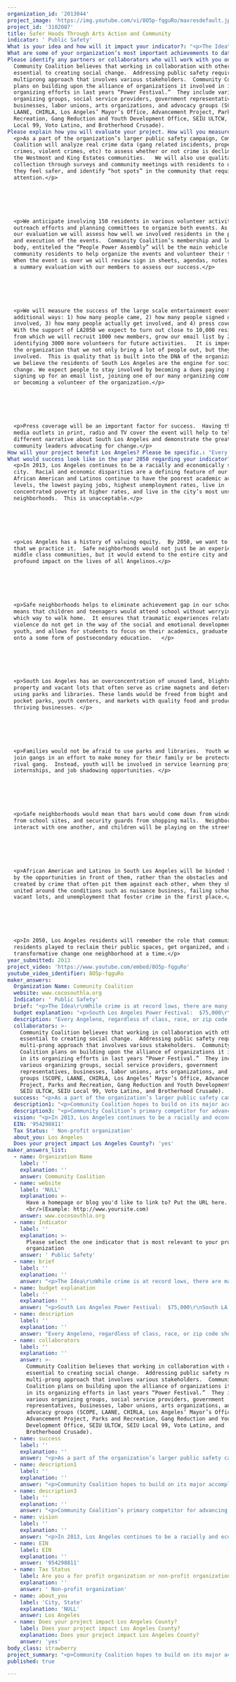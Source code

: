 ```yaml
---
organization_id: '2013044'
project_image: 'https://img.youtube.com/vi/8O5p-fqguRo/maxresdefault.jpg'
project_id: '3102087'
title: Safer Hoods Through Arts Action and Community
indicator: ' Public Safety'
What is your idea and how will it impact your indicator?: "<p>The Idea\n\n\nWhile crime is at record lows, there are many communities with concentrated poverty that continue to face higher levels of crime higher than wealthier parts of our city. This disparity falls along race and class lines, undermining the promise of equality in our great city and threatening our future vitality.</p>\n\n\n\n\n\n<p>Our idea is simple.  In areas with concentrated poverty, transform public spaces, which are traditionally danger zones — such as parks and schools — into community nerve centers for developing leaders, addressing public safety, and creating transformative social change.   By organizing residents to reclaim public spaces, communities begin to transform their neighborhood, their relationships to each other, and are primed for increased civic engagement.</p>\n\n\n\n\n\n<p>Previous Success \n\n\nSince 2008, Community Coalition has employed this strategy in the King Estates neighborhood of South Los Angeles. Residents identified Martin Luther King Jr. Park and the adjacent public library as a hub for change.</p>\n\n\n\n\n\n<p>For many years, residents were afraid of using the park, and were concerned about the neighboring liquor store, recycling center, and blighted alley as a barrier to the usage of the park and library. Burglaries, assaults, theft, prostitution, and homicides were also of grave concern to the residents.</p>\n\n\n\n\n\n<p>Community Coalition recruited residents to develop solutions.  The community residents felt that to turn the violence and crime around in their neighborhood it would take an all hands on deck strategy.  As a result they pushed for various levers of change including: pressuring City officials to increase park programming, enforce its powers to stop nuisance activity at businesses (such as loitering, selling single servings of alcohol and cigarettes, allowing onsite drugdealing, etc.), and creating wrap around services and programs for young people at the park.</p>\n\n\n\n\n\n<p>The strategy worked. Today, crime is down, and since 2008, the City has invested close to $1 million in physical improvements on what was once an ignored community.  In addition, the City of Los Angeles now runs Summer Night Lights, a summer prevention program supporting youth.  According to LAPD crime data from 20082010 crimes significantly declined after 2008.   Property crimes declined 23% in 2009, and then an additional 7% in 2010.  Violent crimes were also a significant occurrence at the park in 2008 but reduced by 23% in 2009, and an additional 3% the following year.</p>\n\n\n\n\n\n<p>Our Proposal: Building Community through “Edutainment”</p> \n\n\n\n\n\n<p>These investments and changes were not accidental.  They came as the result of organized residents coming together to make a positive change in their community.  However, not enough people know about how it happened, or that they can get involved to sustain the changes.  With the support of LA2050 we plan on changing that.</p>\n\n\n\n\n\n<p>Last year Community Coalition organized a summer concert called the “South LA Power Festival” at King Park. Over 1000 residents attended this allday event to hear a dozen music acts and in the process Community Coalition successfully engaged hundreds of community members and provided education on the fall 2012 ballot initiatives.  The concert served as a community celebration of change and mechanism for greater resident involvement.</p>\n\n\n\n\n\n<p>This summer and fall, Community Coalition proposes to continue reclaiming public spaces by organizing a summer art walk and fall concert to: \n\n\n1)\tPromote activism as a vehicle for increasing public safety, and \n\n\n2)\tRecruit residents to participate in Community Coalition’s organizing activities to increase public safety.</p>\n\n\n\n\n\n<p>Community Coalition believes it can build community ownership, promote social connectivity, and bring public attention to successful community driven efforts by organizing mass based entertainment events that draw positive media attention and bring thousands of residents to the space.</p>\n\n\n\n\n\n<p>With the support of LA2050, we plan to build on our success in the King Estates neighborhood by expanding our “South LA Power Festival” — establishing it as a regular community function, and fortifying burgeoning community bonds.  Resources from LA2050 will allow us to more than quadruple the size of our event — bringing 10,000 South L.A. residents together for a day of empowerment, entertainment, and the opportunity to connect with community leaders who are helping to transform South L.A.</p>\n\n\n\n\n\n<p>Further, we plan to launch a new neighborhood organizing campaign in the Westmont neighborhood in South Los Angeles, utilizing the same tools we used to empower residents in King Estates. Resources from LA2050 will allow us to launch a South LA Art Walk in this community, helping to bring 1,000 residents together to build community bonds and get involved with Community Coalition public safety campaigns.</p>"
What are some of your organization’s most important achievements to date?: "<p>Community Coalition hopes to build on its major accomplishments from its 20year history to broaden the impact of its policies victories in the future. The most notable victories are in the arenas of public safety, child welfare and education:</p>\n\n\n\n\n\n<p>Public Safety\n\n\n*\tOne of the Coalition’s first campaigns “Rebuild South Central Without Liquor Stores” led to national recognition and implementation of the Coalition’s public health model, which uses nuisance abatement and land use policy to improve public safety. After the 1992 Civil Unrest, this campaign led to the prevention of the rebuilding of over 150 liquor stores that were destroyed. Following this success, Coalition members helped author the citywide Nuisance Abatement Ordinance that was passed in 2008 with support from City Councilwoman Jan Perry. </p>\n\n\n\n\n\n<p>Child Welfare\n\n\n*\tIn 2004, South LA relative caregivers helped Community Coalition along with Casey Family Programs, the nation’s largest provider of private foster care, secure and establish a kinshipcare support center in South LA, the first ever in the region to combine services with advocacy and community organizing. Community Coalition’s Relative Caregivers have been one of the first organized and politicized constituencies in the nation to advocate around kinshipcare policies and engage elected officials around providing relative caregivers public resources. Community Coalition has won significant and important victories over the years including reaching greater parity in the amount of monthly government payments compared to their foster care counterparts. </p>\n\n\n\n\n\n<p>Education\n\n\n*\tThe “Equal Access to College Prep” campaign achieved the landmark AG Resolution in 2005, mandating that AG college preparatory curriculum be made available in all schools in LAUSD. Coalition youth leaders recognized that the majority of South LA youth were not on track to graduate and were ineligible for college based on college prerequirements. In this fiveyear effort, the Coalition trained student leaders to engage with elected officials and decisionmakers. The Coalition also cofounded Communities for Educ</p>"
Please identify any partners or collaborators who will work with you on this project.: >-
  Community Coalition believes that working in collaboration with others is
  essential to creating social change.  Addressing public safety requires a
  multiprong approach that involves various stakeholders.  Community Coalition
  plans on building upon the alliance of organizations it involved in its
  organizing efforts in last years “Power Festival.”  They include various
  organizing groups, social service providers, government representatives,
  businesses, labor unions, arts organizations, and advocacy groups (SCOPE,
  LAANE, CHIRLA, Los Angeles’ Mayor’s Office, Advancement Project, Parks and
  Recreation, Gang Reduction and Youth Development Office, SEIU ULTCW, SEIU
  Local 99, Voto Latino, and Brotherhood Crusade).  
Please explain how you will evaluate your project. How will you measure success?: >-
  <p>As a part of the organization’s larger public safety campaign, Community
  Coalition will analyze real crime data (gang related incidents, property
  crimes, violent crimes, etc) to assess whether or not crime is declining in
  the Westmont and King Estates communities.   We will also use qualitative data
  collection through surveys and community meetings with residents to discuss if
  they feel safer, and identify “hot spots” in the community that require more
  attention.</p> 






  <p>We anticipate involving 150 residents in various volunteer activities,
  outreach efforts and planning committees to organize both events. As a part of
  our evaluation we will assess how well we involved residents in the planning
  and execution of the events.  Community Coalition’s membership and leadership
  body, entiteled the “People Power Assembly” will be the main vehicle for
  community residents to help organize the events and volunteer their time. 
  When the event is over we will review sign in sheets, agendas, notes and hold
  a summary evaluation with our members to assess our success.</p>






  <p>We will measure the success of the large scale entertainment events in four
  additional ways: 1) how many people came, 2) how many people signed up to get
  involved, 3) how many people actually get involved, and 4) press coverage.  
  With the support of LA2050 we expect to turn out close to 10,000 residents
  from which we will recruit 1000 new members, grow our email list by 2000, and
  identifying 3000 more volunteers for future activities.   It is imperative to
  the organization that we not only bring a lot of people out, but they stay
  involved.  This is quality that is built into the DNA of the organization as
  we believe the residents of South Los Angeles are the engine for social
  change. We expect people to stay involved by becoming a dues paying member,
  signing up for an email list, joining one of our many organizing committees,
  or becoming a volunteer of the organization.</p> 






  <p>Press coverage will be an important factor for success.  Having the major
  media outlets in print, radio and TV cover the event will help to tell a
  different narrative about South Los Angeles and demonstrate the great work of
  community leaders advocating for change.</p>
How will your project benefit Los Angeles? Please be specific.: "Every Angeleno, regardless of class, race, or zip code should have the opportunity to live in a safe neighborhood.  Ensuring that all people have access to safe parks, streets, and violencefree neighborhoods creates a more unified and stronger Los Angeles.  However, there are communities in our city that continue to suffer from violence and higher rates of crime.  With these racial and economic disparities, we are failing as a city to ensure everyone has an equal opportunity to reach their full potential.\n\n\n\n\n\nOrganizing mass based cultural events as a part of a larger community organizing strategy to address public safety benefits Los Angeles in several ways. \n\n\n\n\n\n1.\tEnsuring South Los Angeles has safe neighborhoods through prevention is good for everyone.  \n\n\nLos Angeles benefits from advancing policies and strategies that prevent crime, rather than deter through punishment in several ways.  Everyone benefits from having less people in prison and leading positive lives.  It saves taxpayers money and allows for greater use of resources on programs that Angelinos care about like parks and recreation, youth services, and education.\n\n\n\n\n\nBy advancing community driven solutions that create safer parks, schools and libraries, we not only increase public safety, but we also tackle equity and opportunity.  More students will graduate, more families will stay in the community, and more Angelinos will take advantage of the rich history, culture, and institutions South Los Angeles offers the city.\n\n\n\n\n\n2.\tLargescale cultural events in South Los Angeles promote civic engagement. \n\n\nJust as important as the change we create, is the way in which it is created. By believing in everyday people, developing their leadership, and creating opportunities for them to work together the best and most sustainable kind of neighborhood transformation is created.   Getting people involved in the solution is a critical component to sustaining it for the long term.  We seek to ensure that residents not only come to an event but also become involved in our public safety campaigns.  Typically, events are one time in nature, and benefit the community for its set time.  By making these events a part of an ongoing organizing strategy, it moves beyond a onetime event into something meaningful throughout the year.  \n\n\n\n\n\n3.\tBrings positive attention to communities labeled as dangerous\n\n\nMany communities throughout Los Angeles regularly hold entertainment events that bring thousands of residents together and help to establish a neighborhood identity, sense of pride, and build connections among attendees. Whether it’s the Sunset Strip Music Festival, or others, these events serve to put these communities on the map, and engender positive associations and good will. Unfortunately, South Los Angeles is at a deficit when it comes to these types of events.  Our events will build community ownership, promote social connectivity, and bring public attention to successful community driven efforts."
What would success look like in the year 2050 regarding your indicator?: >-
  <p>In 2013, Los Angeles continues to be a racially and economically segregated
  city.  Racial and economic disparities are a defining feature of our city.  
  African American and Latinos continue to have the poorest academic achievement
  levels, the lowest paying jobs, highest unemployment rates, live in
  concentrated poverty at higher rates, and live in the city’s most unsafe
  neighborhoods.  This is unacceptable.</p>






  <p>Los Angeles has a history of valuing equity.  By 2050, we want to ensure
  that we practice it.  Safe neighborhoods would not just be an experience of
  middle class communities, but it would extend to the entire city and have a
  profound impact on the lives of all Angelinos.</p>






  <p>Safe neighborhoods helps to eliminate achievement gap in our schools.  This
  means that children and teenagers would attend school without worrying about
  which way to walk home.  It ensures that traumatic experiences related to gun
  violence do not get in the way of the social and emotional development of our
  youth, and allows for students to focus on their academics, graduate and go
  onto a some form of postsecondary education.   </p>






  <p>South Los Angeles has an overconcentration of unused land, blighted
  property and vacant lots that often serve as crime magnets and deterrents from
  using parks and libraries. These lands would be freed from bight and become
  pocket parks, youth centers, and markets with quality food and produce, and
  thriving businesses. </p>






  <p>Families would not be afraid to use parks and libraries.  Youth would not
  join gangs in an effort to make money for their family or be protected from a
  rival gang.  Instead, youth will be involved in service learning projects,
  internships, and job shadowing opportunities. </p>






  <p>Safe neighborhoods would mean that bars would come down from windows, gates
  from school sites, and security guards from shopping malls.  Neighbors would
  interact with one another, and children will be playing on the streets.</p>






  <p>African American and Latinos in South Los Angeles will be binded together
  by the opportunities in front of them, rather than the obstacles and barriers
  created by crime that often pit them against each other, when they should be
  united around the conditions such as nuisance business, failing schools,
  vacant lots, and unemployment that foster crime in the first place.</p>






  <p>In 2050, Los Angeles residents will remember the role that community
  residents played to reclaim their public spaces, get organized, and advance
  transformative change one neighborhood at a time.</p>
year_submitted: 2013
project_video: 'https://www.youtube.com/embed/8O5p-fqguRo'
youtube_video_identifier: 8O5p-fqguRo
maker_answers:
  Organization Name: Community Coalition
  website: www.cocosouthla.org
  Indicator: ' Public Safety'
  brief: "<p>The Idea\r\nWhile crime is at record lows, there are many communities with concentrated poverty that continue to face higher levels of crime higher than wealthier parts of our city. This disparity falls along race and class lines, undermining the promise of equality in our great city and threatening our future vitality.</p>\r\n\r\n<p>Our idea is simple.  In areas with concentrated poverty, transform public spaces, which are traditionally danger zones – such as parks and schools – into community nerve centers for developing leaders, addressing public safety, and creating transformative social change.   By organizing residents to reclaim public spaces, communities begin to transform their neighborhood, their relationships to each other, and are primed for increased civic engagement.</p>\r\n\r\n<p>Previous Success \r\nSince 2008, Community Coalition has employed this strategy in the King Estates neighborhood of South Los Angeles. Residents identified Martin Luther King Jr. Park and the adjacent public library as a hub for change.</p>\r\n\r\n<p>For many years, residents were afraid of using the park, and were concerned about the neighboring liquor store, recycling center, and blighted alley as a barrier to the usage of the park and library. Burglaries, assaults, theft, prostitution, and homicides were also of grave concern to the residents.</p>\r\n\r\n<p>Community Coalition recruited residents to develop solutions.  The community residents felt that to turn the violence and crime around in their neighborhood it would take an all hands on deck strategy.  As a result they pushed for various levers of change including: pressuring City officials to increase park programming, enforce its powers to stop nuisance activity at businesses (such as loitering, selling single servings of alcohol and cigarettes, allowing on-site drug-dealing, etc.), and creating wrap around services and programs for young people at the park.</p>\r\n\r\n<p>The strategy worked. Today, crime is down, and since 2008, the City has invested close to $1 million in physical improvements on what was once an ignored community.  In addition, the City of Los Angeles now runs Summer Night Lights, a summer prevention program supporting youth.  According to LAPD crime data from 2008-2010 crimes significantly declined after 2008.   Property crimes declined 23% in 2009, and then an additional 7% in 2010.  Violent crimes were also a significant occurrence at the park in 2008 but reduced by 23% in 2009, and an additional 3% the following year.</p>\r\n\r\n<p>Our Proposal: Building Community through “Edu-tainment”</p> \r\n\r\n<p>These investments and changes were not accidental.  They came as the result of organized residents coming together to make a positive change in their community.  However, not enough people know about how it happened, or that they can get involved to sustain the changes.  With the support of LA2050 we plan on changing that.</p>\r\n\r\n<p>Last year Community Coalition organized a summer concert called the “South LA Power Festival” at King Park. Over 1000 residents attended this all-day event to hear a dozen music acts and in the process Community Coalition successfully engaged hundreds of community members and provided education on the fall 2012 ballot initiatives.  The concert served as a community celebration of change and mechanism for greater resident involvement.</p>\r\n\r\n<p>This summer and fall, Community Coalition proposes to continue reclaiming public spaces by organizing a summer art walk and fall concert to: \r\n1)\tPromote activism as a vehicle for increasing public safety, and \r\n2)\tRecruit residents to participate in Community Coalition’s organizing activities to increase public safety.</p>\r\n\r\n<p>Community Coalition believes it can build community ownership, promote social connectivity, and bring public attention to successful community driven efforts by organizing mass based entertainment events that draw positive media attention and bring thousands of residents to the space.</p>\r\n\r\n<p>With the support of LA2050, we plan to build on our success in the King Estates neighborhood by expanding our “South LA Power Festival” – establishing it as a regular community function, and fortifying burgeoning community bonds.  Resources from LA2050 will allow us to more than quadruple the size of our event – bringing 10,000 South L.A. residents together for a day of empowerment, entertainment, and the opportunity to connect with community leaders who are helping to transform South L.A.</p>\r\n\r\n<p>Further, we plan to launch a new neighborhood organizing campaign in the Westmont neighborhood in South Los Angeles, utilizing the same tools we used to empower residents in King Estates. Resources from LA2050 will allow us to launch a South LA Art Walk in this community, helping to bring 1,000 residents together to build community bonds and get involved with Community Coalition public safety campaigns.</p>"
  budget explanation: "<p>South Los Angeles Power Festival:  $75,000\r\nSouth LA Art Walk: $25,000</p>\r\n\r\n<p>Program Expenses\t\r\n\r\n<p>Marketing and Advertising\t$20,000</p>\r\n\t\r\n<p>Program Materials\t$5,000</p>\r\n\t\r\n<p>Entertainment\t$20,000</p>\r\n\t\r\n<p>Equipment Rental and Permits\t$20,000</p>\r\n\t\r\n<p>Security\t$5,000</p>\r\n\t\r\n<p>Planning \t$5,000</p>\r\n\r\n<p>TOTAL\t$75,000</p>\r\n\r\n<p>South LA Art Walk</p>\r\n\r\n<p>Program Expenses\tAmount</p>\r\nMarketing and Advertising\t$8,000</p>\r\n\t\r\n<p>Program Materials\t$3,000</p>\r\n\t\r\n<p>Entertainment\t$5,000</p>\r\n\t\r\n<p>Equipment Rental and Permits \t$5,000</p>\r\n\t\r\n<p>Security\t$2,000</p>\r\n\t\r\n<p>Planning  \t$2,000</p>\r\n\t\r\n<p>TOTAL\t$25,000</p>\r\n\r\n<p>Budget Narrative</p>\r\n\r\n<p>Marketing and Advertising:  Expenses include posters, flyers, street signs, banners, branding, billboard rental, newspaper advertisements, mailing and signage</p>\r\n\r\n<p>Program Materials:  programs, fact sheets, directional signs, signage, and props</p>\r\n\r\n<p>Entertainment:  Expenses include paying for artists and entertainers, including 1-2 headliners</p>\r\n\r\n<p>Equipment Rental:  Expenses include sound equipment, sound</p> engineer, bathrooms, lights, stages, tents, fencing, generators, and permit fees</p>\r\n\r\n<p>Security:  Expenses include hiring a security company to ensure safety at the event</p>\r\n\r\n<p>Planning:  Expenses include food and refreshments, meeting materials, transportation for volunteers, and translation equipment for all planning meetings.</p>"
  description: "Every Angeleno, regardless of class, race, or zip code should have the opportunity to live in a safe neighborhood.  Ensuring that all people have access to safe parks, streets, and violence-free neighborhoods creates a more unified and stronger Los Angeles.  However, there are communities in our city that continue to suffer from violence and higher rates of crime.  With these racial and economic disparities, we are failing as a city to ensure everyone has an equal opportunity to reach their full potential.\r\n\r\nOrganizing mass based cultural events as a part of a larger community organizing strategy to address public safety benefits Los Angeles in several ways. \r\n\r\n1.\tEnsuring South Los Angeles has safe neighborhoods through prevention is good for everyone.  \r\nLos Angeles benefits from advancing policies and strategies that prevent crime, rather than deter through punishment in several ways.  Everyone benefits from having less people in prison and leading positive lives.  It saves taxpayers money and allows for greater use of resources on programs that Angelinos care about like parks and recreation, youth services, and education.\r\n\r\nBy advancing community driven solutions that create safer parks, schools and libraries, we not only increase public safety, but we also tackle equity and opportunity.  More students will graduate, more families will stay in the community, and more Angelinos will take advantage of the rich history, culture, and institutions South Los Angeles offers the city.\r\n\r\n2.\tLarge-scale cultural events in South Los Angeles promote civic engagement. \r\nJust as important as the change we create, is the way in which it is created. By believing in everyday people, developing their leadership, and creating opportunities for them to work together the best and most sustainable kind of neighborhood transformation is created.   Getting people involved in the solution is a critical component to sustaining it for the long term.  We seek to ensure that residents not only come to an event but also become involved in our public safety campaigns.  Typically, events are one time in nature, and benefit the community for its set time.  By making these events a part of an on-going organizing strategy, it moves beyond a one-time event into something meaningful throughout the year.  \r\n\r\n3.\tBrings positive attention to communities labeled as dangerous\r\nMany communities throughout Los Angeles regularly hold entertainment events that bring thousands of residents together and help to establish a neighborhood identity, sense of pride, and build connections among attendees. Whether it’s the Sunset Strip Music Festival, or others, these events serve to put these communities on the map, and engender positive associations and good will. Unfortunately, South Los Angeles is at a deficit when it comes to these types of events.  Our events will build community ownership, promote social connectivity, and bring public attention to successful community driven efforts."
  collaborators: >-
    Community Coalition believes that working in collaboration with others is
    essential to creating social change.  Addressing public safety requires a
    multi-prong approach that involves various stakeholders.  Community
    Coalition plans on building upon the alliance of organizations it involved
    in its organizing efforts in last years “Power Festival.”  They include
    various organizing groups, social service providers, government
    representatives, businesses, labor unions, arts organizations, and advocacy
    groups (SCOPE, LAANE, CHIRLA, Los Angeles’ Mayor’s Office, Advancement
    Project, Parks and Recreation, Gang Reduction and Youth Development Office,
    SEIU ULTCW, SEIU Local 99, Voto Latino, and Brotherhood Crusade).  
  success: "<p>As a part of the organization’s larger public safety campaign, Community Coalition will analyze real crime data (gang related incidents, property crimes, violent crimes, etc) to assess whether or not crime is declining in the Westmont and King Estates communities.   We will also use qualitative data collection through surveys and community meetings with residents to discuss if they feel safer, and identify “hot spots” in the community that require more attention.</p> \r\n\r\n<p>We anticipate involving 150 residents in various volunteer activities, outreach efforts and planning committees to organize both events. As a part of our evaluation we will assess how well we involved residents in the planning and execution of the events.  Community Coalition’s membership and leadership body, entiteled the “People Power Assembly” will be the main vehicle for community residents to help organize the events and volunteer their time.  When the event is over we will review sign in sheets, agendas, notes and hold a summary evaluation with our members to assess our success.</p>\r\n\r\n<p>We will measure the success of the large scale entertainment events in four additional ways: 1) how many people came, 2) how many people signed up to get involved, 3) how many people actually get involved, and 4) press coverage.   With the support of LA2050 we expect to turn out close to 10,000 residents from which we will recruit 1000 new members, grow our email list by 2000, and identifying 3000 more volunteers for future activities.   It is imperative to the organization that we not only bring a lot of people out, but they stay involved.  This is quality that is built into the DNA of the organization as we believe the residents of South Los Angeles are the engine for social change. We expect people to stay involved by becoming a dues paying member, signing up for an email list, joining one of our many organizing committees, or becoming a volunteer of the organization.</p> \r\n\r\n<p>Press coverage will be an important factor for success.  Having the major media outlets in print, radio and TV cover the event will help to tell a different narrative about South Los Angeles and demonstrate the great work of community leaders advocating for change.</p>"
  description1: "<p>Community Coalition hopes to build on its major accomplishments from its 20-year history to broaden the impact of its policies victories in the future. The most notable victories are in the arenas of public safety, child welfare and education:</p>\r\n\r\n<p>Public Safety\r\n•\tOne of the Coalition’s first campaigns “Rebuild South Central Without Liquor Stores” led to national recognition and implementation of the Coalition’s public health model, which uses nuisance abatement and land use policy to improve public safety. After the 1992 Civil Unrest, this campaign led to the prevention of the rebuilding of over 150 liquor stores that were destroyed. Following this success, Coalition members helped author the citywide Nuisance Abatement Ordinance that was passed in 2008 with support from City Councilwoman Jan Perry. </p>\r\n\r\n<p>Child Welfare\r\n•\tIn 2004, South LA relative caregivers helped Community Coalition along with Casey Family Programs, the nation’s largest provider of private foster care, secure and establish a kinship-care support center in South LA, the first ever in the region to combine services with advocacy and community organizing. Community Coalition’s Relative Caregivers have been one of the first organized and politicized constituencies in the nation to advocate around kinship-care policies and engage elected officials around providing relative caregivers public resources. Community Coalition has won significant and important victories over the years including reaching greater parity in the amount of monthly government payments compared to their foster care counterparts. </p>\r\n\r\n<p>Education\r\n•\tThe “Equal Access to College Prep” campaign achieved the landmark A-G Resolution in 2005, mandating that A-G college preparatory curriculum be made available in all schools in LAUSD. Coalition youth leaders recognized that the majority of South LA youth were not on track to graduate and were ineligible for college based on college pre-requirements. In this five-year effort, the Coalition trained student leaders to engage with elected officials and decision-makers. The Coalition also co-founded Communities for Educ</p>"
  description3: "<p>Community Coalition’s primary competitor for advancing public safety is law enforcement.  Historically, public safety in South Los Angeles is advanced by policies that incarcerate people as a means to reduce crime.  However, this stand-alone strategy has had devastating effects on the families of South Los Angeles by breaking them apart.  It has altered the life of thousands of young African American and Latino men who struggle to find employment with a criminal record. When people are released from prison they lack the resources to support their re-entry into the community, and close to 70% return to prison.</p> \r\n\r\n<p>However, due to much of the work of Community Coalition’s allies, law enforcement agencies have broadened their strategy to include intervention and prevention.  They have started to patrol differently, and have openly stated that Los Angeles cannot arrest its way out of crime.   While Community Coalition is critical of incarceration as a primary strategy, it maintains strong relationships with law enforcement and partner with them in various ways to support its public safety campaign.</p>\r\n\r\n<p>Regardless of this competition over policy direction, Community Coalition brings a unique strategy that has a proven track record of creating change and uniting people.  Community organizing—has contributed to its tremendous success in making public policy more responsive to South LA residents. By involving residents and families, who are most affected by the challenges facing South LA, in taking action to improve policy, the Coalition alters the way policies and decisions are made. It has been successful in altering the decision-making process to a point where county agencies and public officials now consult with the Coalition and its members in the policy making process.  Community Coalition is one of less than a handful of organizations in the city that actively organizes both African American and Latino residents. The Coalition fosters unity between these groups in the community to increase South L.A.’s constituent power.</p>"
  vision: "<p>In 2013, Los Angeles continues to be a racially and economically segregated city.  Racial and economic disparities are a defining feature of our city.   African American and Latinos continue to have the poorest academic achievement levels, the lowest paying jobs, highest unemployment rates, live in concentrated poverty at higher rates, and live in the city’s most unsafe neighborhoods.  This is unacceptable.</p>\r\n\r\n<p>Los Angeles has a history of valuing equity.  By 2050, we want to ensure that we practice it.  Safe neighborhoods would not just be an experience of middle class communities, but it would extend to the entire city and have a profound impact on the lives of all Angelinos.</p>\r\n\r\n<p>Safe neighborhoods helps to eliminate achievement gap in our schools.  This means that children and teenagers would attend school without worrying about which way to walk home.  It ensures that traumatic experiences related to gun violence do not get in the way of the social and emotional development of our youth, and allows for students to focus on their academics, graduate and go onto a some form of post-secondary education.   </p>\r\n\r\n<p>South Los Angeles has an overconcentration of unused land, blighted property and vacant lots that often serve as crime magnets and deterrents from using parks and libraries. These lands would be freed from bight and become pocket parks, youth centers, and markets with quality food and produce, and thriving businesses. </p>\r\n\r\n<p>Families would not be afraid to use parks and libraries.  Youth would not join gangs in an effort to make money for their family or be protected from a rival gang.  Instead, youth will be involved in service learning projects, internships, and job shadowing opportunities. </p>\r\n\r\n<p>Safe neighborhoods would mean that bars would come down from windows, gates from school sites, and security guards from shopping malls.  Neighbors would interact with one another, and children will be playing on the streets.</p>\r\n\r\n<p>African American and Latinos in South Los Angeles will be binded together by the opportunities in front of them, rather than the obstacles and barriers created by crime that often pit them against each other, when they should be united around the conditions such as nuisance business, failing schools, vacant lots, and unemployment that foster crime in the first place.</p>\r\n\r\n<p>In 2050, Los Angeles residents will remember the role that community residents played to reclaim their public spaces, get organized, and advance transformative change one neighborhood at a time.</p>"
  EIN: '954298811'
  Tax Status: ' Non-profit organization'
  about_you: Los Angeles
  Does your project impact Los Angeles County?: 'yes'
maker_answers_list:
  - name: Organization Name
    label: ''
    explanation: ''
    answer: Community Coalition
  - name: website
    label: 'NULL'
    explanation: >-
      Have a homepage or blog you'd like to link to? Put the URL here.
      <br/>(Example: http://www.yoursite.com)
    answer: www.cocosouthla.org
  - name: Indicator
    label: ''
    explanation: >-
      Please select the one indicator that is most relevant to your project or
      organization
    answer: ' Public Safety'
  - name: brief
    label: ''
    explanation: ''
    answer: "<p>The Idea\r\nWhile crime is at record lows, there are many communities with concentrated poverty that continue to face higher levels of crime higher than wealthier parts of our city. This disparity falls along race and class lines, undermining the promise of equality in our great city and threatening our future vitality.</p>\r\n\r\n<p>Our idea is simple.  In areas with concentrated poverty, transform public spaces, which are traditionally danger zones – such as parks and schools – into community nerve centers for developing leaders, addressing public safety, and creating transformative social change.   By organizing residents to reclaim public spaces, communities begin to transform their neighborhood, their relationships to each other, and are primed for increased civic engagement.</p>\r\n\r\n<p>Previous Success \r\nSince 2008, Community Coalition has employed this strategy in the King Estates neighborhood of South Los Angeles. Residents identified Martin Luther King Jr. Park and the adjacent public library as a hub for change.</p>\r\n\r\n<p>For many years, residents were afraid of using the park, and were concerned about the neighboring liquor store, recycling center, and blighted alley as a barrier to the usage of the park and library. Burglaries, assaults, theft, prostitution, and homicides were also of grave concern to the residents.</p>\r\n\r\n<p>Community Coalition recruited residents to develop solutions.  The community residents felt that to turn the violence and crime around in their neighborhood it would take an all hands on deck strategy.  As a result they pushed for various levers of change including: pressuring City officials to increase park programming, enforce its powers to stop nuisance activity at businesses (such as loitering, selling single servings of alcohol and cigarettes, allowing on-site drug-dealing, etc.), and creating wrap around services and programs for young people at the park.</p>\r\n\r\n<p>The strategy worked. Today, crime is down, and since 2008, the City has invested close to $1 million in physical improvements on what was once an ignored community.  In addition, the City of Los Angeles now runs Summer Night Lights, a summer prevention program supporting youth.  According to LAPD crime data from 2008-2010 crimes significantly declined after 2008.   Property crimes declined 23% in 2009, and then an additional 7% in 2010.  Violent crimes were also a significant occurrence at the park in 2008 but reduced by 23% in 2009, and an additional 3% the following year.</p>\r\n\r\n<p>Our Proposal: Building Community through “Edu-tainment”</p> \r\n\r\n<p>These investments and changes were not accidental.  They came as the result of organized residents coming together to make a positive change in their community.  However, not enough people know about how it happened, or that they can get involved to sustain the changes.  With the support of LA2050 we plan on changing that.</p>\r\n\r\n<p>Last year Community Coalition organized a summer concert called the “South LA Power Festival” at King Park. Over 1000 residents attended this all-day event to hear a dozen music acts and in the process Community Coalition successfully engaged hundreds of community members and provided education on the fall 2012 ballot initiatives.  The concert served as a community celebration of change and mechanism for greater resident involvement.</p>\r\n\r\n<p>This summer and fall, Community Coalition proposes to continue reclaiming public spaces by organizing a summer art walk and fall concert to: \r\n1)\tPromote activism as a vehicle for increasing public safety, and \r\n2)\tRecruit residents to participate in Community Coalition’s organizing activities to increase public safety.</p>\r\n\r\n<p>Community Coalition believes it can build community ownership, promote social connectivity, and bring public attention to successful community driven efforts by organizing mass based entertainment events that draw positive media attention and bring thousands of residents to the space.</p>\r\n\r\n<p>With the support of LA2050, we plan to build on our success in the King Estates neighborhood by expanding our “South LA Power Festival” – establishing it as a regular community function, and fortifying burgeoning community bonds.  Resources from LA2050 will allow us to more than quadruple the size of our event – bringing 10,000 South L.A. residents together for a day of empowerment, entertainment, and the opportunity to connect with community leaders who are helping to transform South L.A.</p>\r\n\r\n<p>Further, we plan to launch a new neighborhood organizing campaign in the Westmont neighborhood in South Los Angeles, utilizing the same tools we used to empower residents in King Estates. Resources from LA2050 will allow us to launch a South LA Art Walk in this community, helping to bring 1,000 residents together to build community bonds and get involved with Community Coalition public safety campaigns.</p>"
  - name: budget explanation
    label: ''
    explanation: ''
    answer: "<p>South Los Angeles Power Festival:  $75,000\r\nSouth LA Art Walk: $25,000</p>\r\n\r\n<p>Program Expenses\t\r\n\r\n<p>Marketing and Advertising\t$20,000</p>\r\n\t\r\n<p>Program Materials\t$5,000</p>\r\n\t\r\n<p>Entertainment\t$20,000</p>\r\n\t\r\n<p>Equipment Rental and Permits\t$20,000</p>\r\n\t\r\n<p>Security\t$5,000</p>\r\n\t\r\n<p>Planning \t$5,000</p>\r\n\r\n<p>TOTAL\t$75,000</p>\r\n\r\n<p>South LA Art Walk</p>\r\n\r\n<p>Program Expenses\tAmount</p>\r\nMarketing and Advertising\t$8,000</p>\r\n\t\r\n<p>Program Materials\t$3,000</p>\r\n\t\r\n<p>Entertainment\t$5,000</p>\r\n\t\r\n<p>Equipment Rental and Permits \t$5,000</p>\r\n\t\r\n<p>Security\t$2,000</p>\r\n\t\r\n<p>Planning  \t$2,000</p>\r\n\t\r\n<p>TOTAL\t$25,000</p>\r\n\r\n<p>Budget Narrative</p>\r\n\r\n<p>Marketing and Advertising:  Expenses include posters, flyers, street signs, banners, branding, billboard rental, newspaper advertisements, mailing and signage</p>\r\n\r\n<p>Program Materials:  programs, fact sheets, directional signs, signage, and props</p>\r\n\r\n<p>Entertainment:  Expenses include paying for artists and entertainers, including 1-2 headliners</p>\r\n\r\n<p>Equipment Rental:  Expenses include sound equipment, sound</p> engineer, bathrooms, lights, stages, tents, fencing, generators, and permit fees</p>\r\n\r\n<p>Security:  Expenses include hiring a security company to ensure safety at the event</p>\r\n\r\n<p>Planning:  Expenses include food and refreshments, meeting materials, transportation for volunteers, and translation equipment for all planning meetings.</p>"
  - name: description
    label: ''
    explanation: ''
    answer: "Every Angeleno, regardless of class, race, or zip code should have the opportunity to live in a safe neighborhood.  Ensuring that all people have access to safe parks, streets, and violence-free neighborhoods creates a more unified and stronger Los Angeles.  However, there are communities in our city that continue to suffer from violence and higher rates of crime.  With these racial and economic disparities, we are failing as a city to ensure everyone has an equal opportunity to reach their full potential.\r\n\r\nOrganizing mass based cultural events as a part of a larger community organizing strategy to address public safety benefits Los Angeles in several ways. \r\n\r\n1.\tEnsuring South Los Angeles has safe neighborhoods through prevention is good for everyone.  \r\nLos Angeles benefits from advancing policies and strategies that prevent crime, rather than deter through punishment in several ways.  Everyone benefits from having less people in prison and leading positive lives.  It saves taxpayers money and allows for greater use of resources on programs that Angelinos care about like parks and recreation, youth services, and education.\r\n\r\nBy advancing community driven solutions that create safer parks, schools and libraries, we not only increase public safety, but we also tackle equity and opportunity.  More students will graduate, more families will stay in the community, and more Angelinos will take advantage of the rich history, culture, and institutions South Los Angeles offers the city.\r\n\r\n2.\tLarge-scale cultural events in South Los Angeles promote civic engagement. \r\nJust as important as the change we create, is the way in which it is created. By believing in everyday people, developing their leadership, and creating opportunities for them to work together the best and most sustainable kind of neighborhood transformation is created.   Getting people involved in the solution is a critical component to sustaining it for the long term.  We seek to ensure that residents not only come to an event but also become involved in our public safety campaigns.  Typically, events are one time in nature, and benefit the community for its set time.  By making these events a part of an on-going organizing strategy, it moves beyond a one-time event into something meaningful throughout the year.  \r\n\r\n3.\tBrings positive attention to communities labeled as dangerous\r\nMany communities throughout Los Angeles regularly hold entertainment events that bring thousands of residents together and help to establish a neighborhood identity, sense of pride, and build connections among attendees. Whether it’s the Sunset Strip Music Festival, or others, these events serve to put these communities on the map, and engender positive associations and good will. Unfortunately, South Los Angeles is at a deficit when it comes to these types of events.  Our events will build community ownership, promote social connectivity, and bring public attention to successful community driven efforts."
  - name: collaborators
    label: ''
    explanation: ''
    answer: >-
      Community Coalition believes that working in collaboration with others is
      essential to creating social change.  Addressing public safety requires a
      multi-prong approach that involves various stakeholders.  Community
      Coalition plans on building upon the alliance of organizations it involved
      in its organizing efforts in last years “Power Festival.”  They include
      various organizing groups, social service providers, government
      representatives, businesses, labor unions, arts organizations, and
      advocacy groups (SCOPE, LAANE, CHIRLA, Los Angeles’ Mayor’s Office,
      Advancement Project, Parks and Recreation, Gang Reduction and Youth
      Development Office, SEIU ULTCW, SEIU Local 99, Voto Latino, and
      Brotherhood Crusade).  
  - name: success
    label: ''
    explanation: ''
    answer: "<p>As a part of the organization’s larger public safety campaign, Community Coalition will analyze real crime data (gang related incidents, property crimes, violent crimes, etc) to assess whether or not crime is declining in the Westmont and King Estates communities.   We will also use qualitative data collection through surveys and community meetings with residents to discuss if they feel safer, and identify “hot spots” in the community that require more attention.</p> \r\n\r\n<p>We anticipate involving 150 residents in various volunteer activities, outreach efforts and planning committees to organize both events. As a part of our evaluation we will assess how well we involved residents in the planning and execution of the events.  Community Coalition’s membership and leadership body, entiteled the “People Power Assembly” will be the main vehicle for community residents to help organize the events and volunteer their time.  When the event is over we will review sign in sheets, agendas, notes and hold a summary evaluation with our members to assess our success.</p>\r\n\r\n<p>We will measure the success of the large scale entertainment events in four additional ways: 1) how many people came, 2) how many people signed up to get involved, 3) how many people actually get involved, and 4) press coverage.   With the support of LA2050 we expect to turn out close to 10,000 residents from which we will recruit 1000 new members, grow our email list by 2000, and identifying 3000 more volunteers for future activities.   It is imperative to the organization that we not only bring a lot of people out, but they stay involved.  This is quality that is built into the DNA of the organization as we believe the residents of South Los Angeles are the engine for social change. We expect people to stay involved by becoming a dues paying member, signing up for an email list, joining one of our many organizing committees, or becoming a volunteer of the organization.</p> \r\n\r\n<p>Press coverage will be an important factor for success.  Having the major media outlets in print, radio and TV cover the event will help to tell a different narrative about South Los Angeles and demonstrate the great work of community leaders advocating for change.</p>"
  - name: description1
    label: ''
    explanation: ''
    answer: "<p>Community Coalition hopes to build on its major accomplishments from its 20-year history to broaden the impact of its policies victories in the future. The most notable victories are in the arenas of public safety, child welfare and education:</p>\r\n\r\n<p>Public Safety\r\n•\tOne of the Coalition’s first campaigns “Rebuild South Central Without Liquor Stores” led to national recognition and implementation of the Coalition’s public health model, which uses nuisance abatement and land use policy to improve public safety. After the 1992 Civil Unrest, this campaign led to the prevention of the rebuilding of over 150 liquor stores that were destroyed. Following this success, Coalition members helped author the citywide Nuisance Abatement Ordinance that was passed in 2008 with support from City Councilwoman Jan Perry. </p>\r\n\r\n<p>Child Welfare\r\n•\tIn 2004, South LA relative caregivers helped Community Coalition along with Casey Family Programs, the nation’s largest provider of private foster care, secure and establish a kinship-care support center in South LA, the first ever in the region to combine services with advocacy and community organizing. Community Coalition’s Relative Caregivers have been one of the first organized and politicized constituencies in the nation to advocate around kinship-care policies and engage elected officials around providing relative caregivers public resources. Community Coalition has won significant and important victories over the years including reaching greater parity in the amount of monthly government payments compared to their foster care counterparts. </p>\r\n\r\n<p>Education\r\n•\tThe “Equal Access to College Prep” campaign achieved the landmark A-G Resolution in 2005, mandating that A-G college preparatory curriculum be made available in all schools in LAUSD. Coalition youth leaders recognized that the majority of South LA youth were not on track to graduate and were ineligible for college based on college pre-requirements. In this five-year effort, the Coalition trained student leaders to engage with elected officials and decision-makers. The Coalition also co-founded Communities for Educ</p>"
  - name: description3
    label: ''
    explanation: ''
    answer: "<p>Community Coalition’s primary competitor for advancing public safety is law enforcement.  Historically, public safety in South Los Angeles is advanced by policies that incarcerate people as a means to reduce crime.  However, this stand-alone strategy has had devastating effects on the families of South Los Angeles by breaking them apart.  It has altered the life of thousands of young African American and Latino men who struggle to find employment with a criminal record. When people are released from prison they lack the resources to support their re-entry into the community, and close to 70% return to prison.</p> \r\n\r\n<p>However, due to much of the work of Community Coalition’s allies, law enforcement agencies have broadened their strategy to include intervention and prevention.  They have started to patrol differently, and have openly stated that Los Angeles cannot arrest its way out of crime.   While Community Coalition is critical of incarceration as a primary strategy, it maintains strong relationships with law enforcement and partner with them in various ways to support its public safety campaign.</p>\r\n\r\n<p>Regardless of this competition over policy direction, Community Coalition brings a unique strategy that has a proven track record of creating change and uniting people.  Community organizing—has contributed to its tremendous success in making public policy more responsive to South LA residents. By involving residents and families, who are most affected by the challenges facing South LA, in taking action to improve policy, the Coalition alters the way policies and decisions are made. It has been successful in altering the decision-making process to a point where county agencies and public officials now consult with the Coalition and its members in the policy making process.  Community Coalition is one of less than a handful of organizations in the city that actively organizes both African American and Latino residents. The Coalition fosters unity between these groups in the community to increase South L.A.’s constituent power.</p>"
  - name: vision
    label: ''
    explanation: ''
    answer: "<p>In 2013, Los Angeles continues to be a racially and economically segregated city.  Racial and economic disparities are a defining feature of our city.   African American and Latinos continue to have the poorest academic achievement levels, the lowest paying jobs, highest unemployment rates, live in concentrated poverty at higher rates, and live in the city’s most unsafe neighborhoods.  This is unacceptable.</p>\r\n\r\n<p>Los Angeles has a history of valuing equity.  By 2050, we want to ensure that we practice it.  Safe neighborhoods would not just be an experience of middle class communities, but it would extend to the entire city and have a profound impact on the lives of all Angelinos.</p>\r\n\r\n<p>Safe neighborhoods helps to eliminate achievement gap in our schools.  This means that children and teenagers would attend school without worrying about which way to walk home.  It ensures that traumatic experiences related to gun violence do not get in the way of the social and emotional development of our youth, and allows for students to focus on their academics, graduate and go onto a some form of post-secondary education.   </p>\r\n\r\n<p>South Los Angeles has an overconcentration of unused land, blighted property and vacant lots that often serve as crime magnets and deterrents from using parks and libraries. These lands would be freed from bight and become pocket parks, youth centers, and markets with quality food and produce, and thriving businesses. </p>\r\n\r\n<p>Families would not be afraid to use parks and libraries.  Youth would not join gangs in an effort to make money for their family or be protected from a rival gang.  Instead, youth will be involved in service learning projects, internships, and job shadowing opportunities. </p>\r\n\r\n<p>Safe neighborhoods would mean that bars would come down from windows, gates from school sites, and security guards from shopping malls.  Neighbors would interact with one another, and children will be playing on the streets.</p>\r\n\r\n<p>African American and Latinos in South Los Angeles will be binded together by the opportunities in front of them, rather than the obstacles and barriers created by crime that often pit them against each other, when they should be united around the conditions such as nuisance business, failing schools, vacant lots, and unemployment that foster crime in the first place.</p>\r\n\r\n<p>In 2050, Los Angeles residents will remember the role that community residents played to reclaim their public spaces, get organized, and advance transformative change one neighborhood at a time.</p>"
  - name: EIN
    label: EIN
    explanation: ''
    answer: '954298811'
  - name: Tax Status
    label: Are you a for profit organization or non-profit organization?
    explanation: ''
    answer: ' Non-profit organization'
  - name: about_you
    label: 'City, State'
    explanation: 'NULL'
    answer: Los Angeles
  - name: Does your project impact Los Angeles County?
    label: Does your project impact Los Angeles County?
    explanation: Does your project impact Los Angeles County?
    answer: 'yes'
body_class: strawberry
project_summary: "<p>Community Coalition hopes to build on its major accomplishments from its 20-year history to broaden the impact of its policies victories in the future. The most notable victories are in the arenas of public safety, child welfare and education:</p>\r\n\r\n<p>Public Safety\r\n•\tOne of the Coalition’s first campaigns “Rebuild South Central Without Liquor Stores” led to national recognition and implementation of the Coalition’s public health model, which uses nuisance abatement and land use policy to improve public safety. After the 1992 Civil Unrest, this campaign led to the prevention of the rebuilding of over 150 liquor stores that were destroyed. Following this success, Coalition members helped author the citywide Nuisance Abatement Ordinance that was passed in 2008 with support from City Councilwoman Jan Perry. </p>\r\n\r\n<p>Child Welfare\r\n•\tIn 2004, South LA relative caregivers helped Community Coalition along with Casey Family Programs, the nation’s largest provider of private foster care, secure and establish a kinship-care support center in South LA, the first ever in the region to combine services with advocacy and community organizing. Community Coalition’s Relative Caregivers have been one of the first organized and politicized constituencies in the nation to advocate around kinship-care policies and engage elected officials around providing relative caregivers public resources. Community Coalition has won significant and important victories over the years including reaching greater parity in the amount of monthly government payments compared to their foster care counterparts. </p>\r\n\r\n<p>Education\r\n•\tThe “Equal Access to College Prep” campaign achieved the landmark A-G Resolution in 2005, mandating that A-G college preparatory curriculum be made available in all schools in LAUSD. Coalition youth leaders recognized that the majority of South LA youth were not on track to graduate and were ineligible for college based on college pre-requirements. In this five-year effort, the Coalition trained student leaders to engage with elected officials and decision-makers. The Coalition also co-founded Communities for Educ</p>"
published: true

---
```

